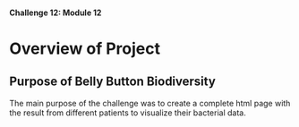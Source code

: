 #### Challenge 12: Module 12

# Overview of Project

## Purpose of Belly Button Biodiversity
The main purpose of the challenge was to create a complete html page with the result from different patients to visualize their bacterial data.
